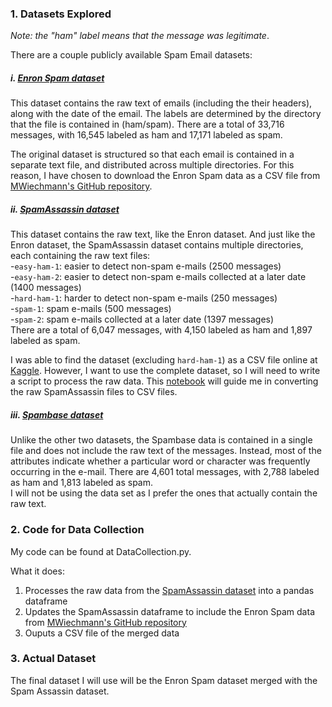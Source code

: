 ### 1. Datasets Explored

*Note: the "ham" label means that the message was legitimate*.  

There are a couple publicly available Spam Email datasets:

##### i. [Enron Spam dataset](https://www2.aueb.gr/users/ion/data/enron-spam/)
This dataset contains the raw text of emails (including the their headers), along with the date of the email. The labels are determined by the directory that the file is contained in (ham/spam). There are a total of 33,716 messages, with 16,545 labeled as ham and 17,171 labeled as spam. 

The original dataset is structured so that each email is contained in a separate text file, and distributed across multiple directories. For this reason, I have chosen to download the Enron Spam data as a CSV file from [MWiechmann's GitHub repository](https://github.com/MWiechmann/enron_spam_data).

##### ii. [SpamAssassin dataset](https://spamassassin.apache.org/old/publiccorpus/)
This dataset contains the raw text, like the Enron dataset. And just like the Enron dataset, the SpamAssassin dataset contains multiple directories, each containing the raw text files:  
-`easy-ham-1`: easier to detect non-spam e-mails (2500 messages)   
-`easy-ham-2`: easier to detect non-spam e-mails collected at a later date (1400 messages)  
-`hard-ham-1`: harder to detect non-spam e-mails (250 messages)   
-`spam-1`: spam e-mails (500 messages)    
-`spam-2`: spam e-mails collected at a later date (1397 messages)  
There are a total of 6,047 messages, with 4,150 labeled as ham and 1,897 labeled as spam. 

I was able to find the dataset (excluding `hard-ham-1`) as a CSV file online at [Kaggle](https://www.kaggle.com/datasets/ganiyuolalekan/spam-assassin-email-classification-dataset). However, I want to use the complete dataset, so I will need to write a script to process the raw data. This [notebook](https://www.kaggle.com/code/cesaber/getting-started-in-spam-classification?scriptVersionId=122108078) will guide me in converting the raw SpamAssassin files to CSV files.

##### iii. [Spambase dataset](https://archive.ics.uci.edu/ml/datasets/spambase)
Unlike the other two datasets, the Spambase data is contained in a single file and does not include the raw text of the messages. Instead, most of the attributes indicate whether a particular word or character was frequently occurring in the e-mail. There are 4,601 total messages, with 2,788 labeled as ham and 1,813 labeled as spam.  
I will not be using the data set as I prefer the ones that actually contain the raw text. 


### 2. Code for Data Collection

My code can be found at DataCollection.py.  

What it does: 
1. Processes the raw data from the [SpamAssassin dataset](https://spamassassin.apache.org/old/publiccorpus/) into a pandas dataframe
2. Updates the SpamAssassin dataframe to include the Enron Spam data from [MWiechmann's GitHub repository](https://github.com/MWiechmann/enron_spam_data)
3. Ouputs a CSV file of the merged data

### 3. Actual Dataset

The final dataset I will use will be the Enron Spam dataset merged with the Spam Assassin dataset.
